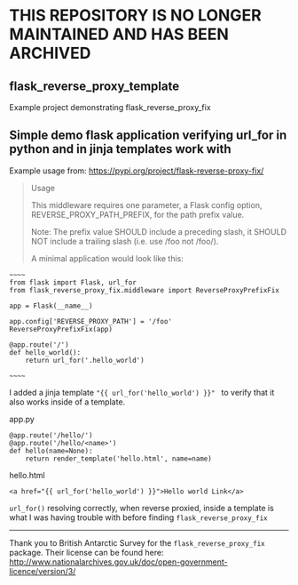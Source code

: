 # THIS REPOSITORY IS NO LONGER MAINTAINED AND HAS BEEN ARCHIVED

## flask_reverse_proxy_template
Example project demonstrating flask_reverse_proxy_fix

## Simple demo flask application verifying url_for in python and in jinja templates work with 


Example usage from: https://pypi.org/project/flask-reverse-proxy-fix/
    
> Usage
>
> This middleware requires one parameter, a Flask config option, REVERSE_PROXY_PATH_PREFIX, for the path prefix value.
>
> Note: The prefix value SHOULD include a preceding slash, it SHOULD NOT include a trailing slash (i.e. use /foo not /foo/).
>
> A minimal application would look like this:
    
    ~~~~
    from flask import Flask, url_for
    from flask_reverse_proxy_fix.middleware import ReverseProxyPrefixFix

    app = Flask(__name__)

    app.config['REVERSE_PROXY_PATH'] = '/foo'
    ReverseProxyPrefixFix(app)

    @app.route('/')
    def hello_world():
        return url_for('.hello_world')

    ~~~~

I added a jinja template `"{{ url_for('hello_world') }}" ` to verify that it also works inside of a template.

app.py
~~~~
@app.route('/hello/')
@app.route('/hello/<name>')
def hello(name=None):
    return render_template('hello.html', name=name)
~~~~

hello.html
~~~~
<a href="{{ url_for('hello_world') }}">Hello world Link</a>
~~~~

`url_for()` resolving correctly, when reverse proxied, inside a template is what I was having trouble with before finding `flask_reverse_proxy_fix`

----------------

Thank you to  British Antarctic Survey for the `flask_reverse_proxy_fix` package.
Their license can be found here: http://www.nationalarchives.gov.uk/doc/open-government-licence/version/3/

